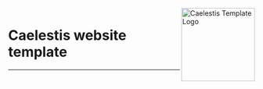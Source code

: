 <img src="logo.png" alt="Caelestis Template Logo" height="150" width="150" align="right"/>

# Caelestis website template
---
